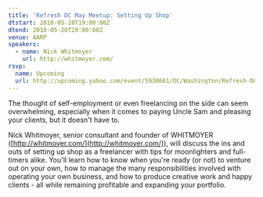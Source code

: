 ```yaml
---
title: 'Refresh DC May Meetup: Setting Up Shop'
dtstart: 2010-05-20T19:00:00Z
dtend: 2010-05-20T20:00:00Z
venue: AARP
speakers:
  - name: Nick Whitmoyer
    url: http://whitmoyer.com/
rsvp:
  name: Upcoming
  url: http://upcoming.yahoo.com/event/5930661/DC/Washington/Refresh-DC-May-Meetup-Setting-Up-Shop/AARP/
---
```


The thought of self-employment or even freelancing on the side can seem overwhelming, especially when it comes to paying Uncle Sam and pleasing your clients, but it doesn't have to.

Nick Whitmoyer, senior consultant and founder of WHITMOYER ([http://whitmoyer.com/](http://whitmoyer.com/)), will discuss the ins and outs of setting up shop as a freelancer with tips for moonlighters and full-timers alike. You'll learn how to know when you're ready (or not) to venture out on your own, how to manage the many responsibilities involved with operating your own business, and how to produce creative work and happy clients - all while remaining profitable and expanding your portfolio.